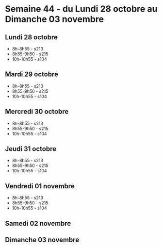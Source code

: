 # Semaine 44 - du Lundi 28 octobre au Dimanche 03 novembre


## Lundi 28 octobre

* 8h-8h55 - s213
* 8h55-9h50 - s215
* 10h-10h55 - s104

## Mardi 29 octobre

* 8h-8h55 - s213
* 8h55-9h50 - s215
* 10h-10h55 - s104

## Mercredi 30 octobre

* 8h-8h55 - s213
* 8h55-9h50 - s215
* 10h-10h55 - s104

## Jeudi 31 octobre

* 8h-8h55 - s213
* 8h55-9h50 - s215
* 10h-10h55 - s104

## Vendredi 01 novembre

* 8h-8h55 - s213
* 8h55-9h50 - s215
* 10h-10h55 - s104

## Samedi 02 novembre


## Dimanche 03 novembre

